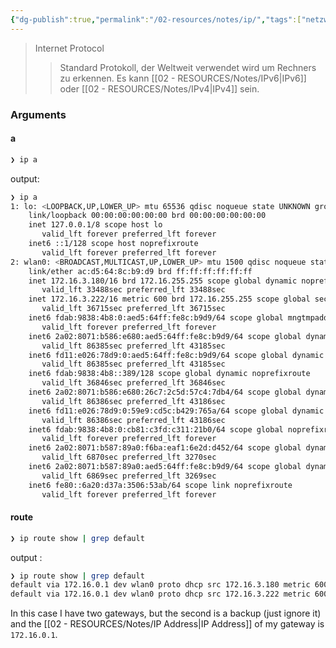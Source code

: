 ```yaml
---
{"dg-publish":true,"permalink":"/02-resources/notes/ip/","tags":["netzwerk/ip","netzwerk/gateway","netzwerk/subnet-mask","command","linux"],"noteIcon":""}
---
```


>Internet Protocol
>>Standard Protokoll, der Weltweit verwendet wird um Rechners zu erkennen.
>>Es kann [[02 - RESOURCES/Notes/IPv6\|IPv6]]  oder [[02 - RESOURCES/Notes/IPv4\|IPv4]] sein.
### Arguments
#### a
```bash
❯ ip a
```
output:
```bash
❯ ip a
1: lo: <LOOPBACK,UP,LOWER_UP> mtu 65536 qdisc noqueue state UNKNOWN group default qlen 1000
    link/loopback 00:00:00:00:00:00 brd 00:00:00:00:00:00
    inet 127.0.0.1/8 scope host lo
       valid_lft forever preferred_lft forever
    inet6 ::1/128 scope host noprefixroute 
       valid_lft forever preferred_lft forever
2: wlan0: <BROADCAST,MULTICAST,UP,LOWER_UP> mtu 1500 qdisc noqueue state UP group default qlen 1000
    link/ether ac:d5:64:8c:b9:d9 brd ff:ff:ff:ff:ff:ff
    inet 172.16.3.180/16 brd 172.16.255.255 scope global dynamic noprefixroute wlan0
       valid_lft 33488sec preferred_lft 33488sec
    inet 172.16.3.222/16 metric 600 brd 172.16.255.255 scope global secondary dynamic wlan0
       valid_lft 36715sec preferred_lft 36715sec
    inet6 fdab:9838:4b8:0:aed5:64ff:fe8c:b9d9/64 scope global mngtmpaddr noprefixroute 
       valid_lft forever preferred_lft forever
    inet6 2a02:8071:b586:e680:aed5:64ff:fe8c:b9d9/64 scope global dynamic mngtmpaddr noprefixroute 
       valid_lft 86385sec preferred_lft 43185sec
    inet6 fd11:e026:78d9:0:aed5:64ff:fe8c:b9d9/64 scope global dynamic mngtmpaddr noprefixroute 
       valid_lft 86385sec preferred_lft 43185sec
    inet6 fdab:9838:4b8::389/128 scope global dynamic noprefixroute 
       valid_lft 36846sec preferred_lft 36846sec
    inet6 2a02:8071:b586:e680:26c7:2c5d:57c4:7db4/64 scope global dynamic noprefixroute 
       valid_lft 86386sec preferred_lft 43186sec
    inet6 fd11:e026:78d9:0:59e9:cd5c:b429:765a/64 scope global dynamic noprefixroute 
       valid_lft 86386sec preferred_lft 43186sec
    inet6 fdab:9838:4b8:0:cb81:c3fd:c311:21b0/64 scope global noprefixroute 
       valid_lft forever preferred_lft forever
    inet6 2a02:8071:b587:89a0:f6ba:eaf1:6e2d:d452/64 scope global dynamic noprefixroute 
       valid_lft 6870sec preferred_lft 3270sec
    inet6 2a02:8071:b587:89a0:aed5:64ff:fe8c:b9d9/64 scope global dynamic mngtmpaddr noprefixroute 
       valid_lft 6869sec preferred_lft 3269sec
    inet6 fe80::6a20:d37a:3506:53ab/64 scope link noprefixroute 
       valid_lft forever preferred_lft forever
```

#### route 
```bash
❯ ip route show | grep default
```
output :
```bash
❯ ip route show | grep default
default via 172.16.0.1 dev wlan0 proto dhcp src 172.16.3.180 metric 600 
default via 172.16.0.1 dev wlan0 proto dhcp src 172.16.3.222 metric 600 
```
In this case I have two gateways, but the second is a backup (just ignore it) and the [[02 - RESOURCES/Notes/IP Address\|IP Address]] of my gateway is `172.16.0.1`. 